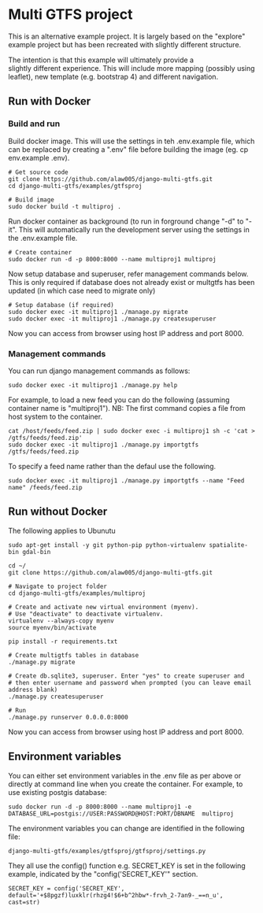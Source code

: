 <h1>Multi GTFS project</h1>

This is an alternative example project. It is largely based on the 
"explore" example project but has been recreated with slightly different
structure. 

The intention is that this example will ultimately provide a  
slightly different experience. This will include more mapping (possibly
using leaflet), new template (e.g. bootstrap 4) and different navigation.

<h2>Run with Docker</h2>

<h3>Build and run</h3>

Build docker image. This will use the settings in teh .env.example
file, which can be replaced by creating a ".env" file before building
the image (eg. cp env.example .env).

    # Get source code
    git clone https://github.com/alaw005/django-multi-gtfs.git
    cd django-multi-gtfs/examples/gtfsproj

    # Build image
    sudo docker build -t multiproj .

Run docker container as background (to run in forground change 
"-d" to "-it". This will automatically run the development server 
using the settings in the .env.example file.

    # Create container
    sudo docker run -d -p 8000:8000 --name multiproj1 multiproj

Now setup database and superuser, refer management commands below.
This is only required if database does not already exist or multgtfs
has been updated (in which case need to migrate only)

    # Setup database (if required)
    sudo docker exec -it multiproj1 ./manage.py migrate
    sudo docker exec -it multiproj1 ./manage.py createsuperuser

Now you can access from browser using host IP address and port 8000.

<h3>Management commands</h3>

You can run django management commands as follows:

    sudo docker exec -it multiproj1 ./manage.py help

For example, to load a new feed you can do the following (assuming 
container name is "multiproj1"). NB: The first command copies a 
file from host system to the container. 

    cat /host/feeds/feed.zip | sudo docker exec -i multiproj1 sh -c 'cat > /gtfs/feeds/feed.zip'
    sudo docker exec -it multiproj1 ./manage.py importgtfs /gtfs/feeds/feed.zip

To specify a feed name rather than the defaul use the following.

    sudo docker exec -it multiproj1 ./manage.py importgtfs --name "Feed name" /feeds/feed.zip

<h2>Run without Docker</h2>

The following applies to Ubunutu

    sudo apt-get install -y git python-pip python-virtualenv spatialite-bin gdal-bin
 
    cd ~/
    git clone https://github.com/alaw005/django-multi-gtfs.git
 
    # Navigate to project folder
    cd django-multi-gtfs/examples/multiproj
 
    # Create and activate new virtual environment (myenv). 
    # Use "deactivate" to deactivate virtualenv.
    virtualenv --always-copy myenv
    source myenv/bin/activate
 
    pip install -r requirements.txt
 
    # Create multigtfs tables in database
    ./manage.py migrate
 
    # Create db.sqlite3, superuser. Enter "yes" to create superuser and 
    # then enter username and password when prompted (you can leave email address blank)
    ./manage.py createsuperuser
 
    # Run
    ./manage.py runserver 0.0.0.0:8000

Now you can access from browser using host IP address and port 8000.

<h2>Environment variables</h2>

You can either set environment variables in the .env file as per above or directly
at command line when you create the container. For example, to use existing postgis database:

    sudo docker run -d -p 8000:8000 --name multiproj1 -e DATABASE_URL=postgis://USER:PASSWORD@HOST:PORT/DBNAME  multiproj

The environment variables you can change are identified in the following file:

    django-multi-gtfs/examples/gtfsproj/gtfsproj/settings.py

They all use the config() function e.g. SECRET_KEY is set in the following example,
indicated by the "config('SECRET_KEY'" section.

    SECRET_KEY = config('SECRET_KEY', default='+$8pgzf)luxklr(rhzg4!$6+b^2hbw*-frvh_2-7an9-_==n_u', cast=str)


